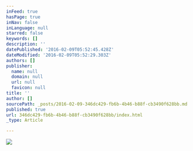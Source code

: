 ```yaml
---
inFeed: true
hasPage: true
inNav: false
inLanguage: null
starred: false
keywords: []
description: ''
datePublished: '2016-02-09T05:52:45.428Z'
dateModified: '2016-02-09T05:52:29.303Z'
authors: []
publisher:
  name: null
  domain: null
  url: null
  favicon: null
title: ''
author: []
sourcePath: _posts/2016-02-09-346dc429-fb6b-4b46-b88f-cb3490f628bb.md
published: true
url: 346dc429-fb6b-4b46-b88f-cb3490f628bb/index.html
_type: Article

---
```

![](https://the-grid-user-content.s3-us-west-2.amazonaws.com/aeff1a55-0c0e-4914-8e4f-aad8ef1bbf22.jpg)